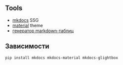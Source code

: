 ## Tools

- [mkdocs](https://www.mkdocs.org/) SSG
- [material](https://squidfunk.github.io/mkdocs-material/setup/) theme
- [генератор markdown-таблиц](https://www.tablesgenerator.com/markdown_tables)

## Зависимости

`pip install mkdocs mkdocs-material mkdocs-glightbox`